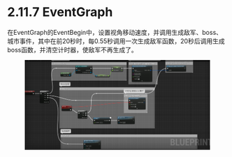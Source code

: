 # 2.11.7 EventGraph

在EventGraph的EventBegin中，设置视角移动速度，并调用生成敌军、boss、城市事件，其中在前20秒时，每0.55秒调用一次生成敌军函数，20秒后调用生成boss函数，并清空计时器，使敌军不再生成了。

<figure><img src="../../../.gitbook/assets/image (158).png" alt=""><figcaption></figcaption></figure>
